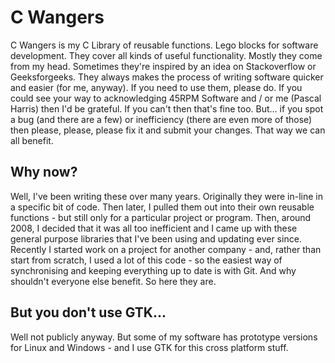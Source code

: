 # C Wangers
C Wangers is my C Library of reusable functions. Lego blocks for software development.  They cover all kinds of useful functionality.  Mostly they come from my head.  Sometimes they're inspired by an idea on Stackoverflow or Geeksforgeeks.  They always makes the process of writing software quicker and easier (for me, anyway).
If you need to use them, please do. If you could see your way to acknowledging 45RPM Software and / or me (Pascal Harris) then I'd be grateful. If you can't then that's fine too.  But… if you spot a bug (and there are a few) or inefficiency (there are even more of those) then please, please, please fix it and submit your changes.  That way we can all benefit.
## Why now?
Well, I've been writing these over many years.  Originally they were in-line in a specific bit of code.  Then later, I pulled them out into their own reusable functions - but still only for a particular project or program.  Then, around 2008, I decided that it was all too inefficient and I came up with these general purpose libraries that I've been using and updating ever since. Recently I started work on a project for another company - and, rather than start from scratch, I used a lot of this code - so the easiest way of synchronising and keeping everything up to date is with Git.  And why shouldn't everyone else benefit.  So here they are.
## But you don't use GTK…
Well not publicly anyway. But some of my software has prototype versions for Linux and Windows - and I use GTK for this cross platform stuff.
